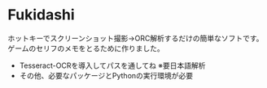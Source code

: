 # Fukidashi

ホットキーでスクリーンショット撮影→ORC解析するだけの簡単なソフトです。 ゲームのセリフのメモをとるために作りました。

- Tesseract-OCRを導入してパスを通してね ※要日本語解析 
- その他、必要なパッケージとPythonの実行環境が必要
